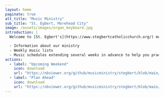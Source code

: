 ```yaml
---
layout: home
paginate: true
alt_title: "Music Ministry"
sub_title: "St. Egbert, Morehead City"
image: /assets/images/organ_keyboard.jpg
introduction: |
  Welcome to [St. Egbert's](https://www.stegbertcatholicchurch.org/) music ministry! Whether you sing or play an instrument, we invite you to join us as we sing joyful songs to the Lord at weekly liturgies and other special occasions throughout the liturgical year. Here you will find useful information including:

  - Information about our ministry
  - Weekly music lists
  - Music schedules extending several weeks in advance to help you practice and prepare
actions:
  - label: "Upcoming Weekend"
    icon: download
    url: "https://nbviewer.org/github/musicministry/stegbert/blob/main/YearB/Weekly/B-Advent02-2023.pdf"
  - label: "Plan Ahead"
    icon: download
    url: "https://nbviewer.org/github/musicministry/stegbert/blob/main/YearB/B_Advent-Christmas_2023.pdf"
---
```

